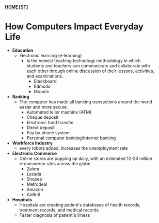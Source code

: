 **[HOME [ST]](ST101#^STMIDTERMch6)**

# How Computers Impact Everyday Life
- **Education**
	- Electronic learning (e-learning)
		- is the newest teaching technology methodology in which students and teachers can communicate and collaborate with each other through online discussion of their lessons, activities, and examinations.
			- Blackboard
			- Edmodo
			- Moodle
- **Banking**
	- The computer has made all banking transactions around the world easier and more secure. 
		- Automated teller machine (ATM)
		- Cheque deposit
		- Electronic fund transfer
		- Direct deposit
		- Pay by phone system
		- Personal computer banking/internet banking
- **Workforce Industry**
	- every robots added, increases the unemployment  rate
- **Electronic Commerce**
	- Online stores are popping up daily, with an estimated 12-24 million e-commerce sites across the globe.
		- Zalora
		- Lazada
		- Shopee
		- Metrodeal
		- Amazon
		- AirBnB
- **Hospitals**
	- Hospitals are creating patient's databases of health records, treatment records, and medical records.
	- Faster diagnosis of patient's illness